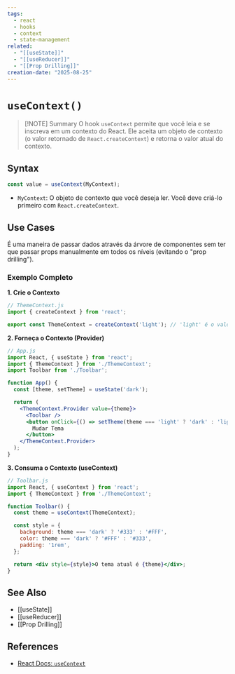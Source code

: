 ```yaml
---
tags:
  - react
  - hooks
  - context
  - state-management
related:
  - "[[useState]]"
  - "[[useReducer]]"
  - "[[Prop Drilling]]"
creation-date: "2025-08-25"
---
```


# `useContext()`

> [!NOTE] Summary
> O hook `useContext` permite que você leia e se inscreva em um contexto do React. Ele aceita um objeto de contexto (o valor retornado de `React.createContext`) e retorna o valor atual do contexto.

## Syntax

```javascript
const value = useContext(MyContext);
```

- `MyContext`: O objeto de contexto que você deseja ler. Você deve criá-lo primeiro com `React.createContext`.

## Use Cases

É uma maneira de passar dados através da árvore de componentes sem ter que passar props manualmente em todos os níveis (evitando o "prop drilling").

### Exemplo Completo

**1. Crie o Contexto**

```javascript
// ThemeContext.js
import { createContext } from 'react';

export const ThemeContext = createContext('light'); // 'light' é o valor padrão
```

**2. Forneça o Contexto (Provider)**

```jsx
// App.js
import React, { useState } from 'react';
import { ThemeContext } from './ThemeContext';
import Toolbar from './Toolbar';

function App() {
  const [theme, setTheme] = useState('dark');

  return (
    <ThemeContext.Provider value={theme}>
      <Toolbar />
      <button onClick={() => setTheme(theme === 'light' ? 'dark' : 'light')}>
        Mudar Tema
      </button>
    </ThemeContext.Provider>
  );
}
```

**3. Consuma o Contexto (useContext)**

```jsx
// Toolbar.js
import React, { useContext } from 'react';
import { ThemeContext } from './ThemeContext';

function Toolbar() {
  const theme = useContext(ThemeContext);

  const style = {
    background: theme === 'dark' ? '#333' : '#FFF',
    color: theme === 'dark' ? '#FFF' : '#333',
    padding: '1rem',
  };

  return <div style={style}>O tema atual é {theme}</div>;
}
```

## See Also

- [[useState]]
- [[useReducer]]
- [[Prop Drilling]]

## References

- [React Docs: `useContext`](https://react.dev/reference/react/useContext)